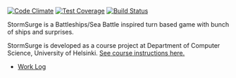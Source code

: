 [![Code Climate](https://codeclimate.com/github/jKostet/StormSurge/badges/gpa.svg)](https://codeclimate.com/github/jKostet/StormSurge)
[![Test Coverage](https://codeclimate.com/github/jKostet/StormSurge/badges/coverage.svg)](https://codeclimate.com/github/jKostet/StormSurge)
[![Build Status](https://travis-ci.org/jKostet/StormSurge.svg)](https://travis-ci.org/jKostet/StormSurge)


StormSurge is a Battleships/Sea Battle inspired turn based game with bunch of ships and surprises.

StormSurge is developed as a course project at Department of Computer Science, University of Helsinki.
[See course instructions here.](https://github.com/javaLabra/Javalabra2015-4)

* [Work Log](https://github.com/jKostet/StormSurge/blob/master/Documentation/Finnish/tuntikirjanpito.md)
